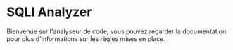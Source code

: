 # SQLI Analyzer
Bienvenue sur l'analyseur de code, vous pouvez regarder la documentation pour plus d'informations sur les règles mises en place.
